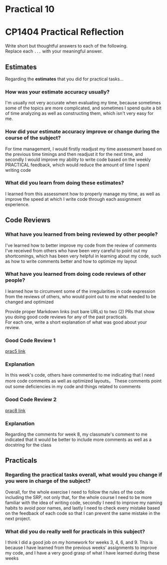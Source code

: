 # Practical 10
# CP1404 Practical Reflection

Write short but thoughtful answers to each of the following.  
Replace each `...` with your meaningful answer.

## Estimates

Regarding the **estimates** that you did for practical tasks...

### How was your estimate accuracy usually?

I'm usually not very accurate when evaluating my time, because sometimes some of the topics are more complicated, and sometimes I spend quite a bit of time analyzing as well as constructing them, 
which isn't very easy for me.

### How did your estimate accuracy improve or change during the course of the subject?

For time management, I would firstly readjust my time assessment based on the previous time timings and then readjust it for the next time, 
and secondly I would improve my ability to write code based on the weekly PRACTICAL feedback, which would reduce the amount of time I spent writing code

### What did you learn from doing these estimates?

I learned from this assessment how to properly manage my time, 
as well as improve the speed at which I write code through each assignment experience.

## Code Reviews

### What have you learned from being reviewed by other people?

I've learned how to better improve my code from the review of comments 
I've received from others who have been very careful to point out my shortcomings,
which has been very helpful in learning about my code, such as how to write comments better and how to optimize my layout

### What have you learned from doing code reviews of other people?

I learned how to circumvent some of the irregularities in code expression from the reviews of others, who would point out to me what needed to be 
changed and optimized

Provide proper Markdown links (not bare URLs) to two (2) PRs that show you doing good code reviews for any of the past
practicals.  
For each one, write a short explanation of what was good about your review.

### Good Code Review 1

[prac5 link](https://github.com/YuqiWu04/CP1404-practicals/tree/master/prac_05)

### Explanation
In this week's code, others have commented to me indicating that I need more code comments as well as optimized layouts。
These comments point out some deficiencies in my code and things related to comments

### Good Code Review 2

[prac8 link](https://github.com/YuqiWu04/CP1404-practicals/tree/master/prac_08)

### Explanation

Regarding the comments for week 8, my classmate's comment to me indicated that it would be better to include more comments as well as a docstring for the class

## Practicals

### Regarding the **practical tasks** overall, what would you change if you were in charge of the subject?

Overall, for the whole exercise I need to follow the rules of the code including the SRP, not only that, 
for the whole course I need to be more familiar with the idea of writing code, secondly I need to improve my naming habits to avoid poor names, 
and lastly I need to check every mistake based on the feedback of each code so that I can prevent the same mistake in the next project.

### What did you do really well for practicals in this subject?
I think I did a good job on my homework for weeks 3, 4, 6, and 9. This is because I have learned from the previous weeks' assignments to improve my code, 
and I have a very good grasp of what I have learned during these weeks